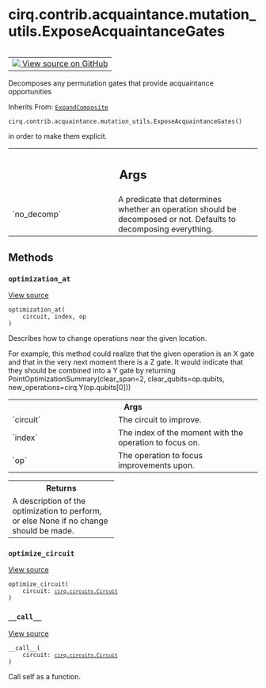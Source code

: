 <div itemscope itemtype="http://developers.google.com/ReferenceObject">
<meta itemprop="name" content="cirq.contrib.acquaintance.mutation_utils.ExposeAcquaintanceGates" />
<meta itemprop="path" content="Stable" />
<meta itemprop="property" content="__call__"/>
<meta itemprop="property" content="__init__"/>
<meta itemprop="property" content="optimization_at"/>
<meta itemprop="property" content="optimize_circuit"/>
</div>

# cirq.contrib.acquaintance.mutation_utils.ExposeAcquaintanceGates

<!-- Insert buttons and diff -->

<table class="tfo-notebook-buttons tfo-api" align="left">

<td>
  <a target="_blank" href="https://github.com/quantumlib/cirq/tree/master/cirq/contrib/acquaintance/mutation_utils.py">
    <img src="https://www.tensorflow.org/images/GitHub-Mark-32px.png" />
    View source on GitHub
  </a>
</td>
</table>



Decomposes any permutation gates that provide acquaintance opportunities

Inherits From: [`ExpandComposite`](../../../../cirq/optimizers/ExpandComposite.md)

<pre class="devsite-click-to-copy prettyprint lang-py tfo-signature-link">
<code>cirq.contrib.acquaintance.mutation_utils.ExposeAcquaintanceGates()
</code></pre>



<!-- Placeholder for "Used in" -->
in order to make them explicit.

<!-- Tabular view -->
 <table class="responsive fixed orange">
<colgroup><col width="214px"><col></colgroup>
<tr><th colspan="2"><h2 class="add-link">Args</h2></th></tr>

<tr>
<td>
`no_decomp`
</td>
<td>
A predicate that determines whether an operation should
be decomposed or not. Defaults to decomposing everything.
</td>
</tr>
</table>



## Methods

<h3 id="optimization_at"><code>optimization_at</code></h3>

<a target="_blank" href="https://github.com/quantumlib/cirq/tree/master/cirq/optimizers/expand_composite.py">View source</a>

<pre class="devsite-click-to-copy prettyprint lang-py tfo-signature-link">
<code>optimization_at(
    circuit, index, op
)
</code></pre>

Describes how to change operations near the given location.

For example, this method could realize that the given operation is an
X gate and that in the very next moment there is a Z gate. It would
indicate that they should be combined into a Y gate by returning
PointOptimizationSummary(clear_span=2,
                         clear_qubits=op.qubits,
                         new_operations=cirq.Y(op.qubits[0]))

<!-- Tabular view -->
 <table class="responsive fixed orange">
<colgroup><col width="214px"><col></colgroup>
<tr><th colspan="2">Args</th></tr>

<tr>
<td>
`circuit`
</td>
<td>
The circuit to improve.
</td>
</tr><tr>
<td>
`index`
</td>
<td>
The index of the moment with the operation to focus on.
</td>
</tr><tr>
<td>
`op`
</td>
<td>
The operation to focus improvements upon.
</td>
</tr>
</table>



<!-- Tabular view -->
 <table class="responsive fixed orange">
<colgroup><col width="214px"><col></colgroup>
<tr><th colspan="2">Returns</th></tr>
<tr class="alt">
<td colspan="2">
A description of the optimization to perform, or else None if no
change should be made.
</td>
</tr>

</table>



<h3 id="optimize_circuit"><code>optimize_circuit</code></h3>

<a target="_blank" href="https://github.com/quantumlib/cirq/tree/master/cirq/circuits/optimization_pass.py">View source</a>

<pre class="devsite-click-to-copy prettyprint lang-py tfo-signature-link">
<code>optimize_circuit(
    circuit: <a href="../../../../cirq/circuits/Circuit.md"><code>cirq.circuits.Circuit</code></a>
)
</code></pre>




<h3 id="__call__"><code>__call__</code></h3>

<a target="_blank" href="https://github.com/quantumlib/cirq/tree/master/cirq/circuits/optimization_pass.py">View source</a>

<pre class="devsite-click-to-copy prettyprint lang-py tfo-signature-link">
<code>__call__(
    circuit: <a href="../../../../cirq/circuits/Circuit.md"><code>cirq.circuits.Circuit</code></a>
)
</code></pre>

Call self as a function.




